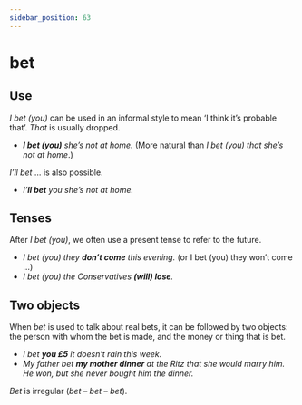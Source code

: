 ```yaml
---
sidebar_position: 63
---
```


# bet

## Use

*I bet (you)* can be used in an informal style to mean ‘I think it’s probable that’. *That* is usually dropped.

- ***I bet (you)** she’s not at home.* (More natural than *I bet (you) that she’s not at home*.)

*I’ll bet* … is also possible.

- *I’**ll bet** you she’s not at home.*

## Tenses

After *I bet (you)*, we often use a present tense to refer to the future.

- *I bet (you) they **don’t come** this evening.* (or I bet (you) they won’t come …)
- *I bet (you) the Conservatives **(will) lose**.*

## Two objects

When *bet* is used to talk about real bets, it can be followed by two objects: the person with whom the bet is made, and the money or thing that is bet.

- *I bet **you £5** it doesn’t rain this week.*
- *My father bet **my mother dinner** at the Ritz that she would marry him. He won, but she never bought him the dinner.*

*Bet* is irregular (*bet* – *bet* – *bet*).
